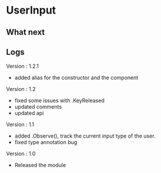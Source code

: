 # UserInput

## What next

## Logs

Version : 1.2.1
- added alias for the constructor and the component

Version : 1.2
- fixed some issues with .KeyReleased
- updated comments
- updated api

Version : 1.1
- added .Observe(), track the current input type of the user.
- fixed type annotation bug

Version : 1.0
- Released the module
